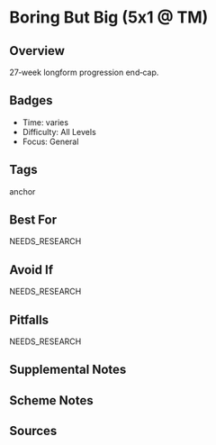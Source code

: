 # Boring But Big (5x1 @ TM)


## Overview
27‑week longform progression end‑cap.

## Badges
- Time: varies
- Difficulty: All Levels
- Focus: General

## Tags
anchor

## Best For
NEEDS_RESEARCH

## Avoid If
NEEDS_RESEARCH

## Pitfalls
NEEDS_RESEARCH

## Supplemental Notes


## Scheme Notes


## Sources

